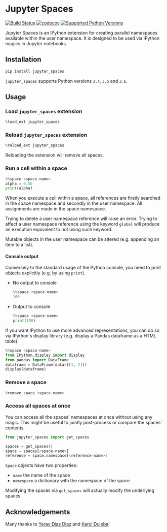 # Jupyter Spaces

[![Build Status](https://travis-ci.org/davidesarra/jupyter_spaces.svg?branch=master)](https://travis-ci.org/davidesarra/jupyter_spaces)
[![codecov](https://codecov.io/gh/davidesarra/jupyter_spaces/branch/master/graph/badge.svg)](https://codecov.io/gh/davidesarra/jupyter_spaces)
[![Supported Python Versions](https://img.shields.io/pypi/pyversions/jupyter_spaces.svg)](https://pypi.org/project/jupyter_spaces/)

Jupyter Spaces is an IPython extension for creating parallel namespaces
available within the user namespace. It is designed to be used via IPython
magics in Jupyter notebooks.

## Installation

```bash
pip install jupyter_spaces
```

`jupyter_spaces` supports Python versions `3.4`, `3.5` and `3.6`.

## Usage

### Load `jupyter_spaces` extension

```python
%load_ext jupyter_spaces
```

### Reload `jupyter_spaces` extension

```python
%reload_ext jupyter_spaces
```

Reloading the extension will remove all spaces.

### Run a cell within a space

```python
%%space <space-name>
alpha = 0.50
print(alpha)
```

When you execute a cell within a space, all references are firstly searched in
the space namespace and secondly in the user namespace. All assignments are
made in the space namespace.

Trying to delete a user namespace reference will raise an error. Trying to
affect a user namespace reference using the keyword `global` will produce an
execution equivalent to not using such keyword.

Mutable objects in the user namespace can be altered (e.g. appending an item
to a list).

#### Console output

Conversely to the standard usage of the Python console, you need to print
objects explicitly (e.g. by using `print`).

- No output to console
    ```python
    %%space <space-name>
    100
    ```
- Output to console
    ```python
    %%space <space-name>
    print(100)
    ```

If you want IPython to use more advanced representations, you can do so via
IPython's display library (e.g. display a Pandas dataframe as a HTML table).

```python
%%space <space-name>
from IPython.display import display
from pandas import DataFrame
dataframe = DataFrame(data=[[1, 2]])
display(dataframe)
```

### Remove a space

```python
%remove_space <space-name>
```

### Access all spaces at once

You can access all the spaces' namespaces at once without using any magic.
This might be useful to jointly post-process or compare the spaces' contents.

```python
from jupyter_spaces import get_spaces

spaces = get_spaces()
space = spaces[<space-name>]
reference = space.namespace[<reference-name>]
```

`Space` objects have two properties:

- `name` the name of the space
- `namespace` a dictionary with the namespace of the space

Modifying the spaces via `get_spaces` will actually modify the underlying
spaces.

## Acknowledgements

Many thanks to [Yeray Diaz Diaz](https://github.com/yeraydiazdiaz) and
[Karol Duleba](https://github.com/mrfuxi)!
